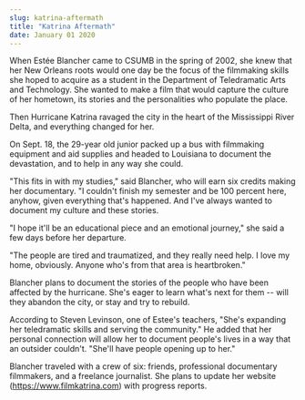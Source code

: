 ```yaml
---
slug: katrina-aftermath
title: "Katrina Aftermath"
date: January 01 2020
---
```


 
<p>
  When Estée Blancher came to CSUMB in the spring of 2002, she knew that her New
  Orleans roots would one day be the focus of the filmmaking skills she hoped to
  acquire as a student in the Department of Teledramatic Arts and Technology.
  She wanted to make a film that would capture the culture of her hometown, its
  stories and the personalities who populate the place.
</p>
<p>
  Then Hurricane Katrina ravaged the city in the heart of the Mississippi River
  Delta, and everything changed for her.
</p>
<p>
  On Sept. 18, the 29-year old junior packed up a bus with filmmaking equipment
  and aid supplies and headed to Louisiana to document the devastation, and to
  help in any way she could.
</p>
<p>
  "This fits in with my studies," said Blancher, who will earn six credits
  making her documentary. "I couldn't finish my semester and be 100 percent
  here, anyhow, given everything that's happened. And I've always wanted to
  document my culture and these stories.
</p>
<p>
  "I hope it'll be an educational piece and an emotional journey," she said a
  few days before her departure.
</p>
<p>
  "The people are tired and traumatized, and they really need help. I love my
  home, obviously. Anyone who's from that area is heartbroken."
</p>
<p>
  Blancher plans to document the stories of the people who have been affected by
  the hurricane. She's eager to learn what's next for them -- will they abandon
  the city, or stay and try to rebuild.
</p>
<p>
  According to Steven Levinson, one of Estee's teachers, "She's expanding her
  teledramatic skills and serving the community." He added that her personal
  connection will allow her to document people's lives in a way that an outsider
  couldn't. "She'll have people opening up to her."
</p>
<p>
  Blancher traveled with a crew of six: friends, professional documentary
  filmmakers, and a freelance journalist. She plans to update her website (<a
    href="https://www.filmkatrina.com"
    >https://www.filmkatrina.com</a
  >) with progress reports.
</p>
 
